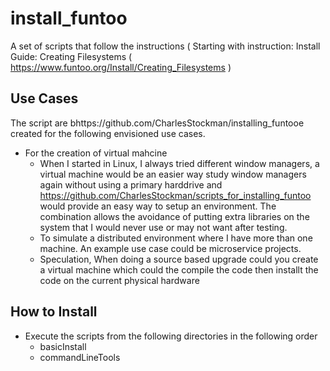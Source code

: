# install_funtoo
A set of scripts that follow the instructions ( Starting  with instruction: Install Guide: Creating Filesystems ( https://www.funtoo.org/Install/Creating_Filesystems )

## Use Cases

The script are bhttps://github.com/CharlesStockman/installing_funtooe created for the following envisioned use cases.

* For the creation of virtual mahcine
  * When I started in Linux, I always tried different window managers, a virtual machine would be an easier way study window managers again without using a primary harddrive and https://github.com/CharlesStockman/scripts_for_installing_funtoo would provide an easy way to setup an environment.  The combination allows the avoidance of putting extra libraries on the system that I would never use or may not want after testing.  
  * To simulate a distributed environment where I have more than one machine.  An example use case could be microservice projects.
  * Speculation, When doing a source based upgrade could you create a virtual machine which could the compile the code then installt the code on the current physical hardware
  
## How to Install

* Execute the scripts from the following directories in the following order
  * basicInstall
  * commandLineTools
 
